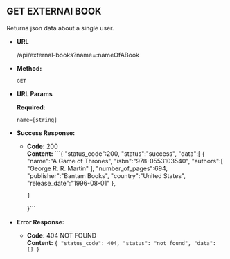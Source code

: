 **GET EXTERNAl BOOK**
----
  Returns json data about a single user.

* **URL**

  /api/external-books?name=:nameOfABook

* **Method:**

  `GET`
  
*  **URL Params**

   **Required:**
 
   `name=[string]`

* **Success Response:**

  * **Code:** 200 <br />
    **Content:** ```{
        "status_code":200,
        "status":"success",
        "data":[
        {
        "name":"A Game of Thrones",
        "isbn":"978-0553103540",
        "authors":[
        "George R. R. Martin"
        ],
        "number_of_pages":694,
        "publisher":"Bantam Books",
        "country":"United States",
        "release_date":"1996-08-01"
        },

        ]
    }```
 
* **Error Response:**

  * **Code:** 404 NOT FOUND <br />
    **Content:** `{
        "status_code": 404,
        "status": "not found",
        "data": []
    }`
